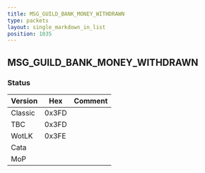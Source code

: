 ```yaml
---
title: MSG_GUILD_BANK_MONEY_WITHDRAWN
type: packets
layout: single_markdown_in_list
position: 1035
---
```


## MSG_GUILD_BANK_MONEY_WITHDRAWN

### Status

Version    | Hex        | Comment
---------- | ---------- | ---------- 
Classic    | 0x3FD      | 
TBC        | 0x3FD      | 
WotLK      | 0x3FE      | 
Cata       |            | 
MoP        |            | 